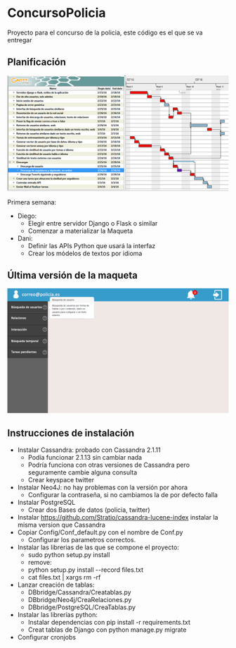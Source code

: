 # ConcursoPolicia
Proyecto para el concurso de la policia, este código es el que se va entregar

## Planificación
![Alt text](./ImagesMD/primerSprint.png?raw=true "Primer Sprint")

Primera semana:
* Diego:
	* Elegir entre servidor Django o Flask o similar
	* Comenzar a materializar la Maqueta
* Dani:
	* Definir las APIs Python que usará la interfaz
	* Crear los módelos de textos por idioma

## Última versión de la maqueta
![Alt text](./ImagesMD/maqueta.png?raw=true "Primer Sprint")

## Instrucciones de instalación
* Instalar Cassandra: probado con Cassandra 2.1.11
	* Podía funcionar 2.1.13 sin cambiar nada
	* Podría funciona con otras versiones de Cassandra pero seguramente cambie alguna consulta
	* Crear keyspace twitter
* Instalar Neo4J: no hay problemas con la versión por ahora
	* Configurar la contraseña, si no cambiamos la de por defecto falla
* Instalar PostgreSQL
	* Crear dos Bases de datos (policia, twitter)
* Instalar https://github.com/Stratio/cassandra-lucene-index instalar la misma version que Cassandra
* Copiar Config/Conf_default.py con el nombre de Conf.py
	* Configurar los parametros correctos.
* Instalar las librerias de las que se compone el proyecto:
	* sudo python setup.py install
	* remove:
	* python setup.py install --record files.txt
	* cat files.txt | xargs rm -rf
* Lanzar creación de tablas:
	* DBbridge/Cassandra/Creatablas.py
	* DBbridge/Neo4j/CreaRelaciones.py
	* DBbridge/PostgreSQL/CreaTablas.py
* Instalar las librerías python:
	* Instalar dependencias con pip install -r requirements.txt
	* Creat tablas de Django con python manage.py migrate
* Configurar cronjobs

